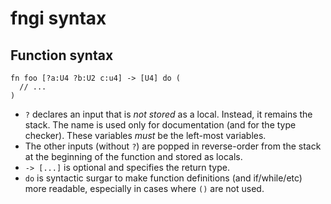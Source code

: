 # fngi syntax

## Function syntax

```fngi
fn foo [?a:U4 ?b:U2 c:u4] -> [U4] do (
  // ...
)
```

- `?` declares an input that is _not stored_ as a local. Instead, it remains the
  stack. The name is used only for documentation (and for the type checker).
  These variables _must_ be the left-most variables.
- The other inputs (without `?`) are popped in reverse-order from the stack at
  the beginning of the function and stored as locals.
- `-> [...]` is optional and specifies the return type.
- `do` is syntactic surgar to make function definitions (and if/while/etc) more
  readable, especially in cases where `()` are not used.
